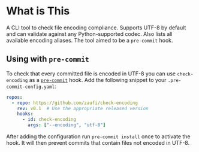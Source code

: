 <!--
SPDX-FileCopyrightText: 2025 Alex Turbov <zaufi@pm.me>
SPDX-License-Identifier: CC0-1.0
-->

# What is This

A CLI tool to check file encoding compliance. Supports UTF-8 by default and
can validate against any Python-supported codec. Also lists all available
encoding aliases. The tool aimed to be a `pre-commit` hook.

## Using with `pre-commit`

To check that every committed file is encoded in UTF-8 you can use
`check-encoding` as a [`pre-commit`](https://pre-commit.com/) hook.  Add the
following snippet to your `.pre-commit-config.yaml`:

```yaml
repos:
  - repo: https://github.com/zaufi/check-encoding
    rev: v0.1  # Use the appropriate released version
    hooks:
      - id: check-encoding
        args: ["--encoding", "utf-8"]
```

After adding the configuration run `pre-commit install` once to activate the
hook. It will then prevent commits that contain files not encoded in UTF-8.
